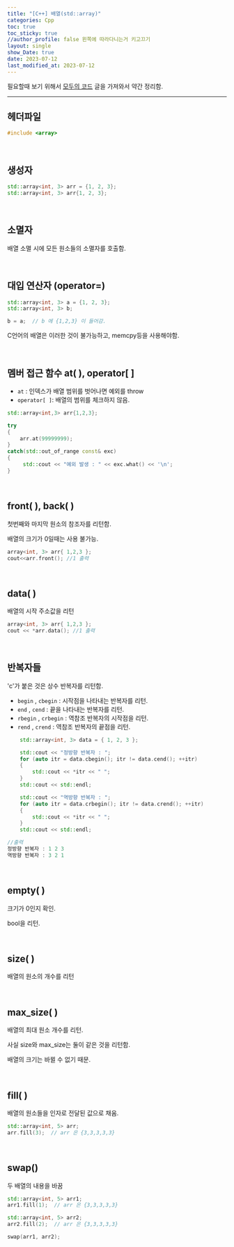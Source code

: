 ```yaml
---
title: "[C++] 배열(std::array)"
categories: Cpp
toc: true
toc_sticky: true
//author_profile: false 왼쪽에 따라다니는거 키고끄기
layout: single
show_Date: true
date: 2023-07-12
last_modified_at: 2023-07-12
---
```


필요할때 보기 위해서 [모두의 코드](https://modoocode.com/314) 글을 가져와서 약간 정리함.

---

## 헤더파일

```c++
#include <array>
```

<br>





## 생성자

```c++
std::array<int, 3> arr = {1, 2, 3};
std::array<int, 3> arr{1, 2, 3};
```

<br>





## 소멸자

배열 소멸 시에 모든 원소들의 소멸자를 호출함.

<br>





## 대입 연산자 (operator=)

```c++
std::array<int, 3> a = {1, 2, 3};
std::array<int, 3> b;

b = a;  // b 에 {1,2,3} 이 들어감.
```

C언어의 배열은 이러한 것이 불가능하고, memcpy등을 사용해야함.

<br>





## 멤버 접근 함수 at( ), operator[ ]

- `at` :  인덱스가 배열 범위를 벗어나면 예외를 throw
- `operator[ ]`: 배열의 범위를 체크하지 않음.

```c++
std::array<int,3> arr{1,2,3};

try
{
    arr.at(99999999);
}
catch(std::out_of_range const& exc)
{
     std::cout << "예외 발생 : " << exc.what() << '\n';
}
```

<br>





## front( ), back( )

첫번째와 마지막 원소의 참조자를 리턴함. 

배열의 크기가 0일때는 사용 불가능.

```c++
array<int, 3> arr{ 1,2,3 };
cout<<arr.front(); //1 출력
```

<br>





## data( )

배열의 시작 주소값을 리턴

```c++
array<int, 3> arr{ 1,2,3 };
cout << *arr.data(); //1 출력
```

<br>





## 반복자들

'c'가 붙은 것은 상수 반복자를 리턴함.

- `begin` , `cbegin` : 시작점을 나타내는 반복자를 리턴.
- `end` , `cend` : 끝을 나타내는 반복자를 리턴.
- `rbegin` , `crbegin` : 역참조 반복자의 시작점을 리턴.
- `rend` , `crend` : 역참조 반복자의 끝점을 리턴.

```c++
	std::array<int, 3> data = { 1, 2, 3 };

	std::cout << "정방향 반복자 : ";
	for (auto itr = data.cbegin(); itr != data.cend(); ++itr) 
	{
		std::cout << *itr << " ";
	}
	std::cout << std::endl;

	std::cout << "역방향 반복자 : ";
	for (auto itr = data.crbegin(); itr != data.crend(); ++itr) 
	{
		std::cout << *itr << " ";
	}
	std::cout << std::endl;

//출력
정방향 반복자 : 1 2 3
역방향 반복자 : 3 2 1
```

<br>





## empty( )

크기가 0인지 확인.

bool을 리턴.

<br>





## size( )

배열의 원소의 개수를 리턴

<br>





## max_size( )

배열의 최대 원소 개수를 리턴.

사실 size와 max_size는 둘이 같은 것을 리턴함.

배열의 크기는 바뀔 수 없기 때문.

<br>





## fill( )

배열의 원소들을 인자로 전달된 값으로 채움.

```c++
std::array<int, 5> arr;
arr.fill(3);  // arr 은 {3,3,3,3,3}
```

<br>





## swap()

두 배열의 내용을 바꿈

```c++
std::array<int, 5> arr1;
arr1.fill(1);  // arr 은 {3,3,3,3,3}

std::array<int, 5> arr2;
arr2.fill(2);  // arr 은 {3,3,3,3,3}

swap(arr1, arr2);
```

